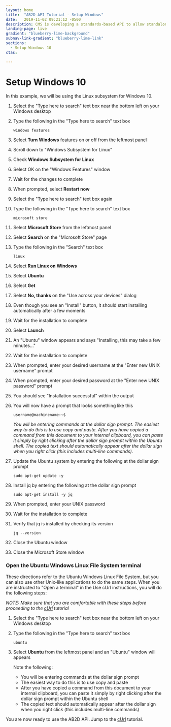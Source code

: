 ```yaml
---
layout: home
title:  "AB2D API Tutorial - Setup Windows"
date:   2019-11-02 09:21:12 -0500 
description: CMS is developing a standards-based API to allow standalone Medicare Part D plan (PDP) sponsors to retrieve Medicare claims data for their enrollees.
landing-page: live
gradient: "blueberry-lime-background"
subnav-link-gradient: "blueberry-lime-link"
sections:
  - Setup Windows 10
ctas:

---
```

# Setup Windows 10
In this example, we will be using the Linux subsystem for Windows 10.

1. Select the "Type here to search" text box near the bottom left on your Windows desktop
2. Type the following in the "Type here to search" text box

    ```windows features```

3. Select <b>Turn Windows</b> features on or off from the leftmost panel
4. Scroll down to "Windows Subsystem for Linux"
5. Check <b>Windows Subsystem for Linux</b>
6. Select OK on the "Windows Features" window
7. Wait for the changes to complete
8. When prompted, select <b>Restart now</b>
9. Select the "Type here to search" text box again
10. Type the following in the "Type here to search" text box

    ```microsoft store```

11. Select <b>Microsoft Store</b> from the leftmost panel
12. Select <b>Search</b> on the "Microsoft Store" page
13. Type the following in the "Search" text box

    ```linux```

14. Select <b>Run Linux on Windows</b>
15. Select <b>Ubuntu</b>
16. Select <b>Get</b>
17. Select <b>No, thanks</b> on the "Use across your devices" dialog
18. Even though you see an "Install" button, it should start installing automatically after a few moments
19. Wait for the installation to complete
20. Select <b>Launch</b>
21. An "Ubuntu" window appears and says "Installing, this may take a few minutes..."
22. Wait for the installation to complete
23. When prompted, enter your desired username at the "Enter new UNIX username" prompt
24. When prompted, enter your desired password at the "Enter new UNIX password" prompt
25. You should see "Installation successful" within the output
26. You will now have a prompt that looks something like this

    ```username@machinename:~$```

    <i>You will be entering commands at the dollar sign prompt. The easiest way to do this is to use copy and paste.
    After you have copied a command from this document to your internal clipboard, you can paste it simply by right 
    clicking after the dollar sign prompt within the Ubuntu shell. The copied text should automatically appear after 
    the dollar sign when you right click (this includes multi-line commands).</i>
    
27. Update the Ubuntu system by entering the following at the dollar sign prompt

    ```sudo apt-get update -y```

28. Install jq by entering the following at the dollar sign prompt

    ```sudo apt-get install -y jq```
    
29. When prompted, enter your UNIX password
30. Wait for the installation to complete
31. Verify that jq is installed by checking its version

    ```jq --version```
    
32. Close the Ubuntu window
33. Close the Microsoft Store window

### Open the Ubuntu Windows Linux File System terminal
These directions refer to the Ubuntu Windows Linux File System, but you can also use other Unix-like applications to do the same steps.
When you are instructed to "Open a terminal" in the Use cUrl instructions, you will do the following steps:

<i>NOTE: Make sure that you are comfortable with these steps before proceeding to the [cUrl](tutorial-curl) tutorial</i>

1. Select the "Type here to search" text box near the bottom left on your Windows desktop
2. Type the following in the "Type here to search" text box

    ```ubuntu```
    
3. Select <b>Ubuntu</b> from the leftmost panel and an "Ubuntu" window will appears

    Note the following:
    - You will be entering commands at the dollar sign prompt
    - The easiest way to do this is to use copy and paste
    - After you have copied a command from this document to your internal clipboard, you can paste it simply by right 
    clicking after the dollar sign prompt within the Ubuntu shell
    - The copied text should automatically appear after the dollar sign when you right click (this includes multi-line commands)
    
You are now ready to use the AB2D API. Jump to the [cUrl](tutorial-curl) tutorial.